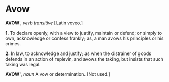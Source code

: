 # Avow

**AVOW**', _verb transitive_ \[Latin voveo.\]

**1.** To declare openly, with a view to justify, maintain or defend; or simply to own, acknowledge or confess frankly; as, a man avows his principles or his crimes.

**2.** In law, to acknowledge and justify; as when the distrainer of goods defends in an action of replevin, and avows the taking, but insists that such taking was legal.

**AVOW'**, _noun_ A vow or determination. \[Not used.\]